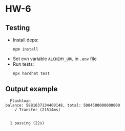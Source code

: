 # HW-6

## Testing

* Install deps:
    ```shell
    npm install
    ```
* Set evn variable `ALCHEMY_URL` in `.env` file
* Run tests:
    ```shell
    npx hardhat test
    ```

## Output example

```shell
  Flashloan
balance: 5881637134409148, total: 5004500000000000
    √ Transfer (21514ms)


  1 passing (22s)
```
